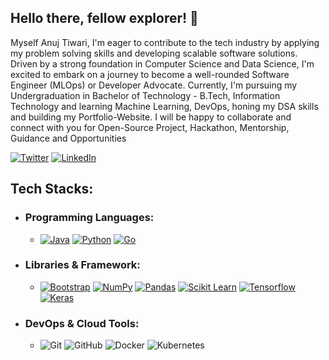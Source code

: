 ## Hello there, fellow explorer! 👋
Myself Anuj Tiwari, I'm eager to contribute to the tech industry by applying my problem solving skills and developing scalable software solutions. Driven by a strong foundation in Computer Science and Data Science, I'm excited to embark on a journey to become a well-rounded Software Engineer (MLOps) or Developer Advocate. Currently, I'm pursuing my Undergraduation in Bachelor of Technology - B.Tech, Information Technology and learning Machine Learning, DevOps, honing my DSA skills and building my Portfolio-Website. I will be happy to collaborate and connect with you for Open-Source Project, Hackathon, Mentorship, Guidance and Opportunities

[![Twitter](https://img.shields.io/badge/Twitter-%230099cc.svg?logo=twitter&logoColor=white)](https://twitter.com/@aj11anuj)
[![LinkedIn](https://img.shields.io/badge/LinkedIn-%23006399.svg?logo=linkedin&logoColor=white)](https://linkedin.com/in/aj11anuj)




## Tech Stacks:

- ### Programming Languages:
  - <a href="#"><img alt="Java" src="https://img.shields.io/badge/Java%20-%23000000.svg?logo=java&logoColor=white"></a>
  <a href="#"><img alt="Python" src="https://img.shields.io/badge/Python%20-%23000000.svg?logo=python&logoColor=white"></a>
  <a href="#"><img alt="Go" src="https://img.shields.io/badge/Go%20-%23000000.svg?logo=go&logoColor=white"></a>

 - ### Libraries & Framework:
   - <a href="#"><img alt="Bootstrap" src="https://img.shields.io/badge/Bootstrap%20-%23730099.svg?logo=Bootstrap&logoColor=white"></a>
<a href="#"><img alt="NumPy" src="https://img.shields.io/badge/Numpy%20-%23997a00.svg?logo=numpy&logoColor=white"></a>
<a href="#"><img alt="Pandas" src="https://img.shields.io/badge/Pandas%20-%231d067a.svg?logo=pandas&logoColor=white"></a>
<a href="#"><img alt="Scikit Learn" src="https://img.shields.io/badge/Scikit Learn%20-%23006bb3.svg?logo=scikit learn&logoColor=white"></a>
<a href="#"><img alt="Tensorflow" src="https://img.shields.io/badge/Tensorflow%20-%23e2481d.svg?logo=tensorflow&logoColor=white"></a>
<a href="#"><img alt="Keras" src="https://img.shields.io/badge/Keras%20-%23b30000.svg?logo=keras&logoColor=white"></a>

 - ### DevOps & Cloud Tools:
   - ![Git](https://img.shields.io/badge/-Git-black?style=flat-square&logo=git)
![GitHub](https://img.shields.io/badge/-GitHub-black?style=flat-square&logo=github)
![Docker](https://img.shields.io/badge/-Docker-black?style=flat-square&logo=docker)
![Kubernetes](https://img.shields.io/badge/-Kubernetes-black?style=flat-square&logo=kubernetes)



<!--![](https://github-readme-stats.vercel.app/api?username=aj11anuj&theme=dark&hide_border=true&include_all_commits=false&count_private=false)<br/>-->
<!--![](https://github-readme-streak-stats.herokuapp.com/?user=aj11anuj&theme=dark&hide_border=true)<br/>-->





